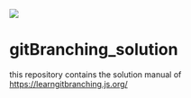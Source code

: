 ![](https://i2.wp.com/digitalvarys.com/wp-content/uploads/2019/06/GIT-Branchand-its-Operations.png?fit=1921%2C1057&ssl=1)
# gitBranching_solution
this repository contains the solution manual of https://learngitbranching.js.org/
